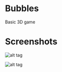 Bubbles
=======

Basic 3D game


Screenshots
===========
![alt tag](https://raw.github.com/lechoPl/Bubbles/master/img/img1.png)

![alt tag](https://raw.github.com//lechoPl/Bubbles/master/img/img2.png)